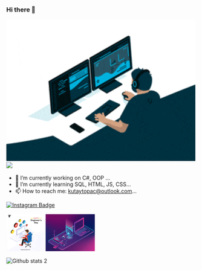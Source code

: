 ### Hi there 👋

<img src="https://github.com/KutayTopac/KutayTopac/blob/main/200.gif" width="500">   <img src="https://github.com/KutayTopac/KutayTopac/blob/main/hakkimizda828721_26_10_2019.gif" width="500">


- 🔭 I’m currently working on C#, OOP ...
- 🌱 I’m currently learning  SQL, HTML, JS, CSS...
- 📫 How to reach me: kutaytopac@outlook.com...



[![Instagram Badge](https://img.shields.io/badge/-Instagram-C13584?style=flat-quare&labelColor=C13584&logo=instagram&logoColor=white&link=link)](https://z-p15.www.instagram.com/kutaytopac/) 







<img src="https://github.com/KutayTopac/KutayTopac/blob/main/200%20(1).gif" width="100">  <img src="https://github.com/KutayTopac/KutayTopac/blob/main/images.jpg" width="130">  







![Github stats 2](https://github-readme-stats.vercel.app/api?username=KutayTopac&show_icons=true&theme=radical)





